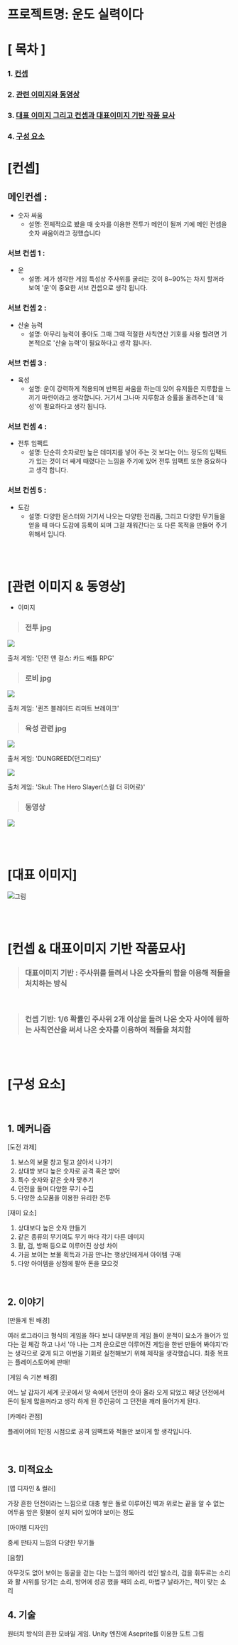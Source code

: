 # 프로젝트명: 운도 실력이다

# [ 목차 ]
### 1. [컨셉](#[컨셉])
### 2. [관련 이미지와 동영상](#[관련-이미지-&-동영상])
### 3. [대표 이미지 그리고 컨셉과 대표이미지 기반 작품 묘사](#Thumbnail)
### 4. [구성 요소](#Component)

# [컨셉] <a name='Concept'></a>

## 메인컨셉 :

- 숫자 싸움
  - 설명: 전체적으로 봤을 때 숫자를 이용한 전투가 메인이 될꺼 기에 메인 컨셉을 숫자 싸움이라고 정했습니다

### 서브 컨셉 1 :

- 운
  - 설명: 제가 생각한 게임 특성상 주사위를 굴리는 것이 8~90%는 차지 할꺼라 보여 '운'이 중요한 서브 컨셉으로 생각 됩니다.

### 서브 컨셉 2 :

- 산술 능력
  - 설명: 아무리 능력이 좋아도 그때 그때 적절한 사칙연산 기호를 사용 할려면 기본적으로 '산술 능력'이 필요하다고 생각 됩니다.

### 서브 컨셉 3 :

- 육성
  - 설명: 운이 강력하게 적용되며 반복된 싸움을 하는데 있어 유저들은 지루함을 느끼기 마련이라고 생각합니다. 거기서 그나마 지루함과 승률을 올려주는데 '육성'이 필요하다고 생각 됩니다.

### 서브 컨셉 4 :

- 전투 임팩트
  - 설명: 단순히 숫자로만 높은 데미지를 넣어 주는 것 보다는 어느 정도의 임팩트가 있는 것이 더 쌔게 때렸다는 느낌을 주기에 있어 전투 임팩트 또한 중요하다고 생각 합니다.

### 서브 컨셉 5 :

- 도감
  - 설명: 다양한 몬스터와 거기서 나오는 다양한 전리품, 그리고 다양한 무기들을 얻을 때 마다 도감에 등록이 되며 그걸 채워간다는 또 다른 목적을 만들어 주기 위해서 입니다.

<br><br>

# [관련 이미지 & 동영상] <a name='Img'></a>

- 이미지  

 >### 전투 jpg
  
  <img src="./img/관련이미지.jpg">

  출처 게임: '던전 앤 걸스: 카드 배틀 RPG'

 >### 로비 jpg

  ![](./img/관련이미지2.jpg)
  
  출처 게임: '퀸즈 블레이드 리미트 브레이크'

 >### 육성 관련 jpg

  ![](./img/관련이미지3-1.jpg)

  출처 게임: 'DUNGREED(던그리드)'

  ![](./img/관련이미지3-2.jpg)

  출처 게임: 'Skul: The Hero Slayer(스컬 더 히어로)'

 >### 동영상

  [![](./img/관련이미지.jpg)](https://youtu.be/QHESxycEyZs)

<br><br>

# [대표 이미지]<a name='Thumbnail'></a>

![그림](./img/대표이미지.jpg)

<br><br>

# [컨셉 & 대표이미지 기반 작품묘사]

> ### 대표이미지 기반 : 주사위를 돌려서 나온 숫자들의 합을 이용해 적들을 처치하는 방식
&nbsp;
> ### 컨셉 기반: 1/6 확률인 주사위 2개 이상을 돌려 나온 숫자 사이에 원하는 사칙연산을 써서 나온 숫자를 이용하여 적들을 처치함

<br><br>

# [구성 요소]<a name='Component'></a>
<br>

## 1. 메커니즘

[도전 과제]

1. 보스의 보물 창고 털고 살아서 나가기
2. 상대방 보다 높은 숫자로 공격 혹은 방어
3. 특수 숫자와 같은 숫자 맞추기
4. 던전을 돌며 다양한 무기 수집
5. 다양한 소모품을 이용한 유리한 전투

[재미 요소]

1. 상대보다 높은 숫자 만들기
2. 같은 종류의 무기여도 무기 마다 각기 다른 데미지
3. 활, 검, 방패 등으로 이루어진 상성 차이
4. 가끔 보이는 보물 획득과 가끔 만나는 행상인에게서 아이템 구매
5. 다양 아이템을 상점에 팔아 돈을 모으것

<br>

## 2. 이야기

[만들게 된 배경]  

여러 로그라이크 형식의 게임을 하다 보니 대부분의 게임 들이 운적이 요소가 들어가 있다는 걸 체감 하고 나서
'아 나는 그저 운으로만 이루어진 게임을 한번 만들어 봐야지'라는 생각으로 갖게 되고 이번을 기회로
실천해보기 위해 제작을 생각했습니다. 최종 목표는 플레이스토어에 판매!

[게임 속 기본 배경]

어느 날 갑자기 세계 곳곳에서 땅 속에서 던전이 솟아 올라 오게 되었고
해당 던전에서 돈이 될게 많을꺼라고 생각 하게 된 주인공이 그 던전을 깨러 들어가게 된다.

[카메라 관점]  

플레이어의 1인칭 시점으로 공격 임팩트와 적들만 보이게 할 생각입니다.

<br>

## 3. 미적요소

[맵 디자인 & 컬러]  

가장 흔한 던전이라는 느낌으로 대충 쌓은 돌로 이루어진 벽과 위로는 끝을 알 수 없는 어두움
앞은 횟불이 설치 되어 있어야 보이는 정도

[아이템 디자인]

중세 판타지 느낌의 다양한 무기들

[음향]  

아무것도 없어 보이는 동굴을 걷는 다는 느낌의 메아리 섞인 발소리, 
검을 휘두르는 소리와 활 시위를 당기는 소리, 방어에 성공 했을 때의 소리, 마법구 날라가는, 적이 맞는 소리
<br>

## 4. 기술

원터치 방식의 흔한 모바일 게임. Unity 엔진에 Aseprite를 이용한 도트 그림
